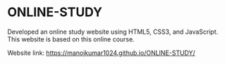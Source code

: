 # ONLINE-STUDY
Developed an online study website using HTML5, CSS3, and JavaScript. This website is based on this online course.

Website link: https://manojkumar1024.github.io/ONLINE-STUDY/
